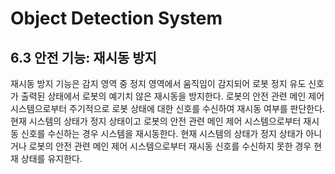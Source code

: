 ﻿# Object Detection System
## 6.3	안전 기능: 재시동 방지

재시동 방지 기능은 감지 영역 중 정지 영역에서 움직임이 감지되어 로봇 정지 유도 신호가 출력된 상태에서 로봇의 예기치 않은 재시동을 방지한다. 로봇의 안전 관련 메인 제어 시스템으로부터 주기적으로 로봇 상태에 대한 신호를 수신하여 재시동 여부를 판단한다. 현재 시스템의 상태가 정지 상태이고 로봇의 안전 관련 메인 제어 시스템으로부터 재시동 신호를 수신하는 경우 시스템을 재시동한다. 현재 시스템의 상태가 정지 상태가 아니거나 로봇의 안전 관련 메인 제어 시스템으로부터 재시동 신호를 수신하지 못한 경우 현재 상태를 유지한다.
 